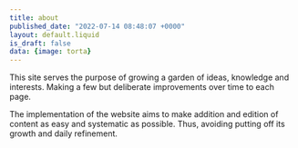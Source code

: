 ```yaml
---
title: about
published_date: "2022-07-14 08:48:07 +0000"
layout: default.liquid
is_draft: false
data: {image: torta}
---
```



This site serves the purpose of growing a garden of ideas, knowledge and interests. Making a few but deliberate improvements over time to each page.

The implementation of the website aims to make addition and edition of content as easy and systematic as possible. Thus, avoiding putting off its growth and daily refinement.

